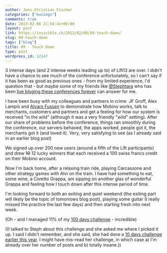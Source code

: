 ```yaml
---
author: Jens-Christian Fischer
categories: ["musings"]
comments: true
date: 2013-02-08 21:54:41+00:00
layout: post
link: https://invisible.ch/2013/02/08/89-touch-down/
slug: 89-touch-down
tags: ["blog"]
title: 89 - Touch Down
type: post
wordpress_id: 12147
---
```


3 intense days (and 2 intense weeks leading up to) of Lift13 are over. I didn't have a chance to see much of the conference unfortunately, so I can't say if it has been as good as previous ones - from my limited experience, I'd question that - but maybe some of my friends like [@Stephtara](https://twitter.com/stephtara) who has been [live bloging these conferences forever](https://climbtothestars.org/) can answer for me.

I have been busy with my colleagues and partners in crime  JF Groff, Alex Lampis and [Alvaro Fussen](https://twitter.com/afussen) to demonstrate how Mobino works, talk to merchants, customers and partners and get a feeling for how our system is received "in the wild" (although it was a very friendly "wild" setting). After our share of problems before the conference, things ran smoothly during the conference, our servers behaved, the apps worked, people got it, the merchants got it (and loved it). Very, very satisfying to see (as I already said in an earlier blog post)

We signed up over 200 new users (around a fifth of the Lift participants) and drew <del>10</del> 12 lucky winners that each received a 100 swiss francs credit on their Mobino account.

Now I'm back home, after a relaxing train ride, playing Carcassone and other strategy games with Alvi on the train. I have had something to eat, some wine, a Coretto Grappa, am sipping on another glas of wonderful Grappa and feeling how I touch down after this intense period of time.

I'm looking forward to both an exiting and quiet weekend (the exiting part will likely be the topic of tomorrows blog post), playing some guitar (I really missed the practice the last few days) and then starting fresh into next week.

(Oh - and I managed 11% of my [100 days challenge](/2013/01/28/100-days/) - incredible)

((I talked to Steph about this challenge and she asked me where I picked it up. I said I didn't remember, and she said, she had done a [10 days challenge earlier this year](https://climbtothestars.org/archives/2012/10/29/10-day-back-to-blogging-challenge/). I might have mis-read her challenge, in which case a) I'm already over her number of posts and b) totally insane.))
